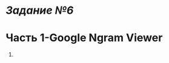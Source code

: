 *Задание №6*
============================
Часть 1-Google Ngram Viewer
============================
1. 
